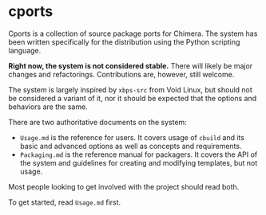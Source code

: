 # cports

Cports is a collection of source package ports for Chimera. The system has been
written specifically for the distribution using the Python scripting language.

**Right now, the system is not considered stable.** There will likely be major
changes and refactorings. Contributions are, however, still welcome.

The system is largely inspired by `xbps-src` from Void Linux, but should not be
considered a variant of it, nor it should be expected that the options and
behaviors are the same.

There are two authoritative documents on the system:

* `Usage.md` is the reference for users. It covers usage of `cbuild` and its
  basic and advanced options as well as concepts and requirements.
* `Packaging.md` is the reference manual for packagers. It covers the API of the
  system and guidelines for creating and modifying templates, but not usage.

Most people looking to get involved with the project should read both.

To get started, read `Usage.md` first.
